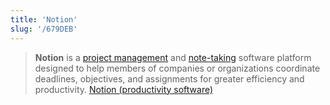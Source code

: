 ```yaml
---
title: 'Notion'
slug: '/679DEB'
---
```


> **Notion** is a [project management](https://en.wikipedia.org/wiki/Project_management_software 'Project management software') and [note-taking](https://en.wikipedia.org/wiki/Note-taking 'Note-taking') software platform designed to help members of companies or organizations coordinate deadlines, objectives, and assignments for greater efficiency and productivity. [Notion (productivity software)](<https://en.wikipedia.org/wiki/Notion_(productivity_software)>)
